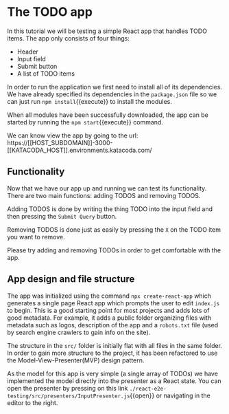 # The TODO app

In this tutorial we will be testing a simple React app that handles TODO items. The app only consists of four things:

- Header
- Input field
- Submit button
- A list of TODO items

In order to run the application we first need to install all of its dependencies. We have already specified its dependencies in the `package.json` file so we can just run `npm install`{{execute}} to install the modules.

When all modules have been successfully downloaded, the app can be started by running the `npm start`{{execute}} command. 

We can know view the app by going to the url: https://[[HOST_SUBDOMAIN]]-3000-[[KATACODA_HOST]].environments.katacoda.com/


## Functionality

Now that we have our app up and running we can test its functionality. There are two main functions: adding TODOS and removing TODOS. 

Adding TODOS is done by writing the thing TODO into the input field and then pressing the `Submit Query` button.

Removing TODOS is done just as easily by pressing the `X` on the TODO item you want to remove.

Please try adding and removing TODOs in order to get comfortable with the app.

## App design and file structure

The app was initialized using the command `npx create-react-app` which generates a single page React app which prompts the user to edit `index.js` to begin. This is a good starting point for most projects and adds lots of good metadata. For example, it adds a public folder organizing files with metadata such as logos, description of the app and a `robots.txt` file (used by search engine crawlers to gain info on the site).

The structure in the `src/` folder is initially flat with all files in the same folder. In order to gain more structure to the project, it has been refactored to use the Model-View-Presenter(MVP) design pattern.

As the model for this app is very simple (a single array of TODOs) we have implemented the model directly into the presenter as a React state. You can open the presenter by pressing on this link `./react-e2e-testing/src/presenters/InputPresenter.js`{{open}} or navigating in the editor to the right.
